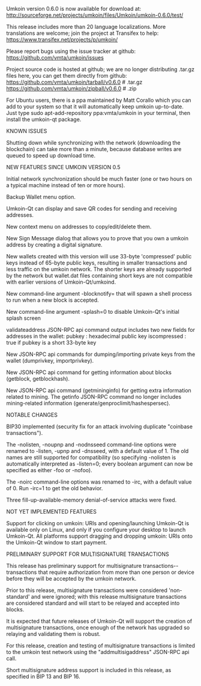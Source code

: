 Umkoin version 0.6.0 is now available for download at:
http://sourceforge.net/projects/umkoin/files/Umkoin/umkoin-0.6.0/test/

This release includes more than 20 language localizations.
More translations are welcome; join the
project at Transifex to help:
https://www.transifex.net/projects/p/umkoin/

Please report bugs using the issue tracker at github:
https://github.com/vmta/umkoin/issues

Project source code is hosted at github; we are no longer
distributing .tar.gz files here, you can get them
directly from github:
https://github.com/vmta/umkoin/tarball/v0.6.0  # .tar.gz
https://github.com/vmta/umkoin/zipball/v0.6.0  # .zip

For Ubuntu users, there is a ppa maintained by Matt Corallo which
you can add to your system so that it will automatically keep
umkoin up-to-date.  Just type
sudo apt-add-repository ppa:vmta/umkoin
in your terminal, then install the umkoin-qt package.


KNOWN ISSUES

Shutting down while synchronizing with the network
(downloading the blockchain) can take more than a minute,
because database writes are queued to speed up download
time.


NEW FEATURES SINCE UMKOIN VERSION 0.5

Initial network synchronization should be much faster
(one or two hours on a typical machine instead of ten or more
hours).

Backup Wallet menu option.

Umkoin-Qt can display and save QR codes for sending
and receiving addresses.

New context menu on addresses to copy/edit/delete them.

New Sign Message dialog that allows you to prove that you
own a umkoin address by creating a digital
signature.

New wallets created with this version will
use 33-byte 'compressed' public keys instead of
65-byte public keys, resulting in smaller
transactions and less traffic on the umkoin
network. The shorter keys are already supported
by the network but wallet.dat files containing
short keys are not compatible with earlier
versions of Umkoin-Qt/umkoind.

New command-line argument -blocknotify=<command>
that will spawn a shell process to run <command> 
when a new block is accepted.

New command-line argument -splash=0 to disable
Umkoin-Qt's initial splash screen

validateaddress JSON-RPC api command output includes
two new fields for addresses in the wallet:
pubkey : hexadecimal public key
iscompressed : true if pubkey is a short 33-byte key

New JSON-RPC api commands for dumping/importing
private keys from the wallet (dumprivkey, importprivkey).

New JSON-RPC api command for getting information about
blocks (getblock, getblockhash).

New JSON-RPC api command (getmininginfo) for getting
extra information related to mining. The getinfo
JSON-RPC command no longer includes mining-related
information (generate/genproclimit/hashespersec).



NOTABLE CHANGES

BIP30 implemented (security fix for an attack involving
duplicate "coinbase transactions").

The -nolisten, -noupnp and -nodnsseed command-line
options were renamed to -listen, -upnp and -dnsseed,
with a default value of 1. The old names are still
supported for compatibility (so specifying -nolisten
is automatically interpreted as -listen=0; every
boolean argument can now be specified as either
-foo or -nofoo).

The -noirc command-line options was renamed to
-irc, with a default value of 0. Run -irc=1 to
get the old behavior.

Three fill-up-available-memory denial-of-service
attacks were fixed.


NOT YET IMPLEMENTED FEATURES

Support for clicking on umkoin: URIs and
opening/launching Umkoin-Qt is available only on Linux,
and only if you configure your desktop to launch
Umkoin-Qt. All platforms support dragging and dropping
umkoin: URIs onto the Umkoin-Qt window to start
payment.


PRELIMINARY SUPPORT FOR MULTISIGNATURE TRANSACTIONS

This release has preliminary support for multisignature
transactions-- transactions that require authorization
from more than one person or device before they
will be accepted by the umkoin network.

Prior to this release, multisignature transactions
were considered 'non-standard' and were ignored;
with this release multisignature transactions are
considered standard and will start to be relayed
and accepted into blocks.

It is expected that future releases of Umkoin-Qt
will support the creation of multisignature transactions,
once enough of the network has upgraded so relaying
and validating them is robust.

For this release, creation and testing of multisignature
transactions is limited to the umkoin test network using
the "addmultisigaddress" JSON-RPC api call.

Short multisignature address support is included in this
release, as specified in BIP 13 and BIP 16.
